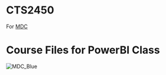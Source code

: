 # CTS2450
For [MDC](http://mdc.edu "MDC")
# Course Files for PowerBI Class
![MDC_Blue](https://user-images.githubusercontent.com/117947041/201210905-9dc19bd1-5f14-4bdf-8a61-285fc6f4a72b.jpg)
